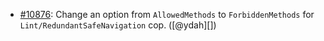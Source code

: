* [#10876](https://github.com/rubocop/rubocop/pull/10876): Change an option from `AllowedMethods` to `ForbiddenMethods` for `Lint/RedundantSafeNavigation` cop. ([@ydah][])
